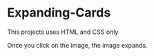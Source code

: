 # Expanding-Cards

This projects uses HTML and CSS only 

Once you click on the image, the image expands.
